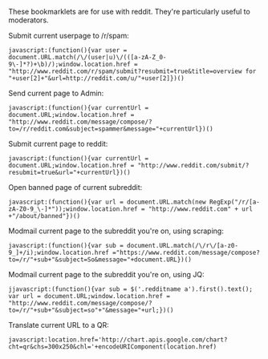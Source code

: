 These bookmarklets are for use with reddit. They're particularly useful to moderators.


Submit current userpage to /r/spam:

	javascript:(function(){var user = document.URL.match(/\/(user|u)\/(([a-zA-Z_0-9\-]*?)+\b)/);window.location.href = "http://www.reddit.com/r/spam/submit?resubmit=true&title=overview for "+user[2]+"&url=http://reddit.com/u/"+user[2]})()


Send current page to Admin:

	javascript:(function(){var currentUrl = document.URL;window.location.href = "http://www.reddit.com/message/compose/?to=/r/reddit.com&subject=spammer&message="+currentUrl})()


Submit current page to reddit:

	javascript:(function(){var currentUrl = document.URL;window.location.href = "http://www.reddit.com/submit/?resubmit=true&url="+currentUrl})()


Open banned page of current subreddit:

	javascript:(function(){var url = document.URL.match(new RegExp("/r/[a-zA-Z0-9_\-]*"));window.location.href = "http://www.reddit.com" + url +"/about/banned"})()


Modmail current page to the subreddit you're on, using scraping:

	javascript:(function(){var sub = document.URL.match(/\/r\/[a-z0-9_]+/i);window.location.href ="https://www.reddit.com/message/compose?to=/r/"+sub+"&subject=So&message="+document.URL})()

Modmail current page to the subreddit you're on, using JQ:
	
	jjavascript:(function(){var sub = $('.redditname a').first().text(); var url = document.URL;window.location.href = "http://www.reddit.com/message/compose/?to=/r/"+sub+"&subject=so"+"&message="+url;})()


Translate current URL to a QR:

	javascript:location.href='http://chart.apis.google.com/chart?cht=qr&chs=300x250&chl='+encodeURIComponent(location.href)


